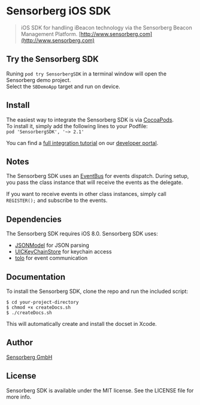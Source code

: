 # Sensorberg iOS SDK

> iOS SDK for handling iBeacon technology via the Sensorberg Beacon Management Platform. [http://www.sensorberg.com](http://www.sensorberg.com)

<!--[![CI Status](http://img.shields.io/travis/tagyro/Sensorberg.svg?style=flat)](https://travis-ci.org/tagyro/Sensorberg)
[![Version](https://img.shields.io/cocoapods/v/Sensorberg.svg?style=flat)](http://cocoapods.org/pods/Sensorberg)
[![License](https://img.shields.io/cocoapods/l/Sensorberg.svg?style=flat)](http://cocoapods.org/pods/Sensorberg)
[![Platform](https://img.shields.io/cocoapods/p/Sensorberg.svg?style=flat)](http://cocoapods.org/pods/Sensorberg)-->

## Try the Sensorberg SDK

Runing `pod try SensorbergSDK` in a terminal window will open the Sensorberg demo project.  
Select the `SBDemoApp` target and run on device.  


## Install

The easiest way to integrate the Sensorberg SDK is via [CocoaPods](http://cocoapods.org).  
To install it, simply add the following lines to your Podfile:  
`pod 'SensorbergSDK', '~> 2.1'`  

You can find a [full integration tutorial](http://sensorberg-dev.github.io/ios/) on our [developer portal](http://sensorberg-dev.github.io/).

## Notes

The Sensorberg SDK uses an [EventBus](https://github.com/google/guava/wiki/EventBusExplained) for events dispatch. During setup, you pass the class instance that will receive the events as the delegate.

If you want to receive events in other class instances, simply call `REGISTER();` and subscribe to the events.

## Dependencies

The Sensorberg SDK requires iOS 8.0. Sensorberg SDK uses:

- [JSONModel](https://github.com/icanzilb/JSONModel) for JSON parsing  
- [UICKeyChainStore](https://github.com/kishikawakatsumi/UICKeyChainStore) for keychain access  
- [tolo](https://github.com/genzeb/tolo) for event communication  


## Documentation

To install the Sensorberg SDK, clone the repo and run the included script:  

```
$ cd your-project-directory  
$ chmod +x createDocs.sh  
$ ./createDocs.sh  
```
This will automatically create and install the docset in Xcode.

## Author

[Sensorberg GmbH](https://sensorberg.com)


## License

Sensorberg SDK is available under the MIT license. See the LICENSE file for more info.
